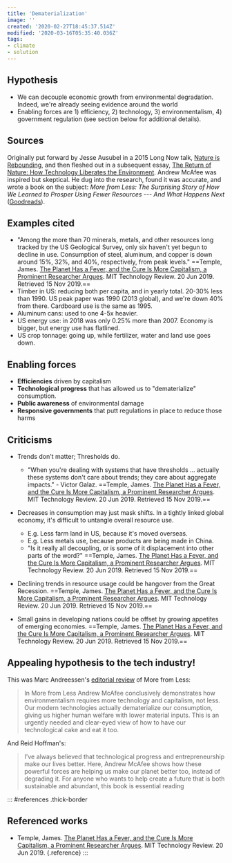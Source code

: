 ```yaml
---
title: 'Dematerialization'
image: ''
created: '2020-02-27T18:45:37.514Z'
modified: '2020-03-16T05:35:40.036Z'
tags:
- climate
- solution
---
```



## Hypothesis

-   We can decouple economic growth from environmental degradation. Indeed, we're already seeing evidence around the world
-   Enabling forces are 1) efficiency, 2) technology, 3) environmentalism, 4) government regulation (see section below for additional details).

## Sources

Originally put forward by Jesse Ausubel in a 2015 Long Now talk, [Nature is Rebounding](http://longnow.org/seminars/02015/jan/13/nature-rebounding-land-and-ocean-sparing-through-concentrating-human-activities/), and then fleshed out in a subsequent essay, [The Return of Nature: How Technology Liberates the Environment](https://thebreakthrough.org/journal/issue-5/the-return-of-nature). Andrew McAfee was inspired but skeptical. He dug into the research, found it was accurate, and wrote a book on the subject: *More from Less: The Surprising Story of How We Learned to Prosper Using Fewer Resources --- And What Happens Next* ([Goodreads](https://www.goodreads.com/book/show/45008586-more-from-less)).

## Examples cited

-   "Among the more than 70 minerals, metals, and other resources long tracked by the US Geological Survey, only six haven't yet begun to decline in use. Consumption of steel, aluminum, and copper is down around 15%, 32%, and 40%, respectively, from peak levels." ==Temple, James. [The Planet Has a Fever, and the Cure Is More Capitalism, a Prominent Researcher Argues](https://www.technologyreview.com/s/613845/the-planet-has-a-fever-and-the-cure-is-more-capitalism-a-prominent-economist-argues/). MIT Technology Review. 20 Jun 2019. Retrieved 15 Nov 2019.==
-   Timber in US: reducing both per capita, and in yearly total. 20-30% less than 1990. US peak paper was 1990 (2013 global), and we're down 40% from there. Cardboard use is the same as 1995.
-   Aluminum cans: used to one 4-5x heavier.
-   US energy use: in 2018 was only 0.25% more than 2007. Economy is bigger, but energy use has flatlined.
-   US crop tonnage: going up, while fertilizer, water and land use goes down.

## Enabling forces

-   **Efficiencies** driven by capitalism
-   **Technological progress** that has allowed us to "dematerialize" consumption.
-   **Public awareness** of environmental damage
-   **Responsive governments** that putt regulations in place to reduce those harms

## Criticisms

-   Trends don't matter; Thresholds do.

    -   "When you're dealing with systems that have thresholds ... actually these systems don't care about trends; they care about aggregate impacts." - Victor Galaz. ==Temple, James. [The Planet Has a Fever, and the Cure Is More Capitalism, a Prominent Researcher Argues](https://www.technologyreview.com/s/613845/the-planet-has-a-fever-and-the-cure-is-more-capitalism-a-prominent-economist-argues/). MIT Technology Review. 20 Jun 2019. Retrieved 15 Nov 2019.==

-   Decreases in consumption may just mask shifts. In a tightly linked global economy, it's difficult to untangle overall resource use.

    -   E.g. Less farm land in US, because it's moved overseas.
    -   E.g. Less metals use, because products are being made in China.
    -   "Is it really all decoupling, or is some of it displacement into other parts of the word?" ==Temple, James. [The Planet Has a Fever, and the Cure Is More Capitalism, a Prominent Researcher Argues](https://www.technologyreview.com/s/613845/the-planet-has-a-fever-and-the-cure-is-more-capitalism-a-prominent-economist-argues/). MIT Technology Review. 20 Jun 2019. Retrieved 15 Nov 2019.==

-   Declining trends in resource usage could be hangover from the Great Recession. ==Temple, James. [The Planet Has a Fever, and the Cure Is More Capitalism, a Prominent Researcher Argues](https://www.technologyreview.com/s/613845/the-planet-has-a-fever-and-the-cure-is-more-capitalism-a-prominent-economist-argues/). MIT Technology Review. 20 Jun 2019. Retrieved 15 Nov 2019.==

-   Small gains in developing nations could be offset by growing appetites of emerging economies. ==Temple, James. [The Planet Has a Fever, and the Cure Is More Capitalism, a Prominent Researcher Argues](https://www.technologyreview.com/s/613845/the-planet-has-a-fever-and-the-cure-is-more-capitalism-a-prominent-economist-argues/). MIT Technology Review. 20 Jun 2019. Retrieved 15 Nov 2019.==

## Appealing hypothesis to the tech industry!

This was Marc Andreessen's [editorial review](https://www.amazon.com/dp/B07P5GPMTY) of More from Less:

> In More from Less Andrew McAfee conclusively demonstrates how environmentalism requires more technology and capitalism, not less. Our modern technologies actually dematerialize our consumption, giving us higher human welfare with lower material inputs. This is an urgently needed and clear-eyed view of how to have our technological cake and eat it too.

And Reid Hoffman's:

> I've always believed that technological progress and entrepreneurship make our lives better. Here, Andrew McAfee shows how these powerful forces are helping us make our planet better too, instead of degrading it. For anyone who wants to help create a future that is both sustainable and abundant, this book is essential reading

::: #references .thick-border

## Referenced works

* Temple, James. [The Planet Has a Fever, and the Cure Is More Capitalism, a Prominent Researcher Argues](https://www.technologyreview.com/s/613845/the-planet-has-a-fever-and-the-cure-is-more-capitalism-a-prominent-economist-argues/). MIT Technology Review. 20 Jun 2019. {.reference}
:::

